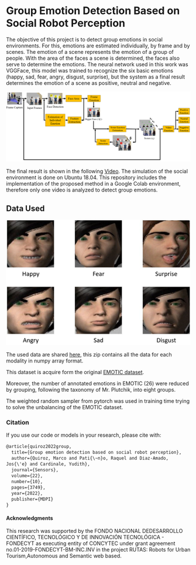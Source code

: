 # Group Emotion Detection Based on Social Robot Perception

The objective of this project is to detect group emotions in social environments. For this, emotions are estimated individually, by frame and by scenes. The emotion of a scene represents the emotion of a group of people. With the area of the faces a scene is determined, the faces also serve to determine the emotions. The neural network used in this work was VGGFace, this model was trained to recognize the six basic emotions (happy, sad, fear, angry, disgust, surprise), but the system as a final result determines the emotion of a scene as positive, neutral and negative.

<div align="center">
  <img src="figures/scenes_method.png" alt="Group Emotions Detection" width="800"/>
</div>

The final result is shown in the following [Video](https://youtu.be/sabojnDs630). The simulation of the social environment is done on Ubuntu 18.04. This repository includes the implementation of the proposed method in a Google Colab environment, therefore only one video is analyzed to detect group emotions.


## Data Used

<img src="figures/Emotions.png" alt="data example" width="800"/>
<!-- ![alt text](https://github.com/juan1t0/multimodalDLforER/blob/master/figures/data_example.png) -->

The used data are shared [here](https://drive.google.com/file/d/1JAGejLFaymrIsq44icV42IdaAdydSdk9/view?usp=sharing), this zip contains all the data for each modality in numpy array format.

This dataset is acquire form the original [EMOTIC dataset](http://sunai.uoc.edu/emotic/download.html).

Moreover, the number of annotated emotions in EMOTIC (26) were reduced by grouping, following the taxonomy of Mr. Plutchik, into eight groups.



The weighted random sampler from pytorch was used in training time trying to solve the unbalancing of the EMOTIC dataset.



### Citation
If you use our code or models in your research, please cite with:
```
@article{quiroz2022group,
  title={Group emotion detection based on social robot perception},
  author={Quiroz, Marco and Pati{\~n}o, Raquel and Diaz-Amado, Jos{\'e} and Cardinale, Yudith},
  journal={Sensors},
  volume={22},
  number={10},
  pages={3749},
  year={2022},
  publisher={MDPI}
}
```

#### Acknowledgments
This research was supported by the FONDO NACIONAL DEDESARROLLO CIENTÍFICO, TECNOLÓGICO Y DE INNOVACIÓN TECNOLÓGICA - FONDECYT as executing entity of CONCYTEC under grant agreement no.01-2019-FONDECYT-BM-INC.INV in the project RUTAS: Robots for Urban Tourism,Autonomous and Semantic web based.
